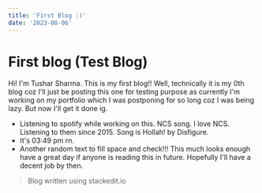 ```yaml
---
title: 'First Blog :)'
date: '2023-08-06'
---
```


# First blog (Test Blog)

Hi! I'm Tushar Sharma. This is my first blog!! Well, technically it is my 0th blog coz I'll just be posting this one for testing purpose as currently I'm working on my portfolio which I was postponing for so long coz I was being lazy. But now I'll get it done ig.

- Listening to spotify while working on this. NCS song. I love NCS. Listening to them since 2015. Song is Hollah! by Disfigure.
- It's 03:49 pm rn.
- Another random text to fill space and check!!!
This much looks enough have a great day if anyone is reading this in future. Hopefully I'll have a decent job by then.

> Blog written using stackedit.io

